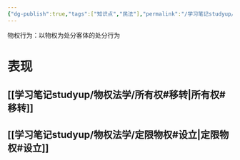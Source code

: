 ```yaml
---
{"dg-publish":true,"tags":["知识点","民法"],"permalink":"/学习笔记studyup/民法总论/物权行为/","dgPassFrontmatter":true,"created":"2024-11-16T16:40:16.334+08:00","updated":"2024-11-16T18:23:26.659+08:00"}
---
```


物权行为：以物权为处分客体的处分行为
# 表现
## [[学习笔记studyup/物权法学/所有权#移转\|所有权#移转]]
## [[学习笔记studyup/物权法学/定限物权#设立\|定限物权#设立]]